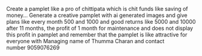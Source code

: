 Create a pamplet like a pro of chittipata which is chit funds like saving of money... Generate a creative pamplet with ai generated images and give plans like every month 500 and 1000 and good returns like 5000 and 10000 after 11 months, the profit of 1 month for maintenance and does not display this profit in pamplet and remember that the pamplet is like attractive for everyone with Managing name of Thumma Charan and contact number 9059076269


